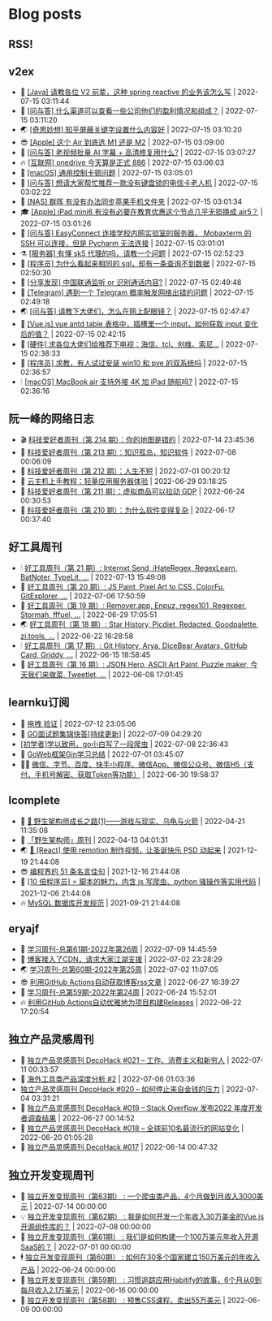 # Blog posts
## RSS!



## v2ex

<!-- v2ex:START  -->
- 🫶 [[Java] 请教各位 V2 前辈，这种 spring reactive 的业务该怎么写](https://www.v2ex.com/t/866364#reply0) | 2022-07-15 03:11:44 
- 🧰 [[问与答] 什么渠道可以查看一些公司他们的盈利情况和组成？](https://www.v2ex.com/t/866363#reply1) | 2022-07-15 03:11:20 
- 🌏 [[奇思妙想] 知乎屏蔽关键字设置什么内容好](https://www.v2ex.com/t/866362#reply0) | 2022-07-15 03:10:20 
- 😎 [[Apple] 这个 Air 到底选 M1 还是 M2](https://www.v2ex.com/t/866361#reply2) | 2022-07-15 03:09:00 
- 💂 [[问与答] 老视频批量 AI 字幕 + 高清修复用什么?](https://www.v2ex.com/t/866360#reply0) | 2022-07-15 03:07:27 
- 🔥 [[互联网] onedrive 今天算是正式 886](https://www.v2ex.com/t/866358#reply3) | 2022-07-15 03:06:03 
- 🦅 [[macOS] 通用控制卡顿问题](https://www.v2ex.com/t/866357#reply0) | 2022-07-15 03:05:01 
- 🙉 [[问与答] 想请大家帮忙推荐一款没有键盘锁的电信卡老人机](https://www.v2ex.com/t/866356#reply0) | 2022-07-15 03:02:22 
- 💫 [[NAS] 群晖 有没有办法同步苹果手机文件夹](https://www.v2ex.com/t/866355#reply2) | 2022-07-15 03:01:34 
- 🎓 [[Apple] iPad mini6 有没有必要在教育优惠这个节点几乎无损换成 air5？](https://www.v2ex.com/t/866354#reply6) | 2022-07-15 03:01:26 
- 🗽 [[问与答] EasyConnect 连接学校内网实验室的服务器， Mobaxterm 的 SSH 可以连接，但是 Pycharm 无法连接](https://www.v2ex.com/t/866353#reply0) | 2022-07-15 03:01:01 
- ⚗️ [[服务器] 有懂 sk5 代理的吗，请教一个问题](https://www.v2ex.com/t/866351#reply0) | 2022-07-15 02:52:23 
- 🦍 [[程序员] 为什么看起来相同的 sql，却有一条查询不到数据](https://www.v2ex.com/t/866350#reply6) | 2022-07-15 02:50:30 
- 🤩 [[分享发现] 中国联通监听 or 识别通话内容?](https://www.v2ex.com/t/866349#reply5) | 2022-07-15 02:49:48 
- 🙉 [[Telegram] 遇到一个 Telegram 概率触发网络出错的问题](https://www.v2ex.com/t/866348#reply0) | 2022-07-15 02:49:18 
- 🌏 [[问与答] 请教下大佬们，怎么在网上配眼镜？](https://www.v2ex.com/t/866347#reply4) | 2022-07-15 02:47:47 
- 🐘 [[Vue.js] vue antd table 表格中，插槽里一个 input，如何获取 input 变化后的值？](https://www.v2ex.com/t/866346#reply7) | 2022-07-15 02:42:15 
- 🧰 [[硬件] 求各位大佬们给推荐下电视：海信、tcl、创维、索尼...](https://www.v2ex.com/t/866345#reply1) | 2022-07-15 02:38:33 
- 💃 [[程序员] 求教，有人试过安装 win10 和 pve 的双系统吗](https://www.v2ex.com/t/866342#reply6) | 2022-07-15 02:36:57 
- 🕯 [[macOS] MacBook air 支持外接 4K 加 iPad 随航吗?](https://www.v2ex.com/t/866341#reply1) | 2022-07-15 02:36:16 <!-- v2ex:END -->

## 阮一峰的网络日志

<!-- ruanyf:START -->
- 🎬 [科技爱好者周刊（第 214 期）：你的地图是错的](http://www.ruanyifeng.com/blog/2022/07/weekly-issue-214.html) | 2022-07-14 23:45:36 
- 💄 [科技爱好者周刊（第 213 期）：知识孤岛，知识软件](http://www.ruanyifeng.com/blog/2022/07/weekly-issue-213.html) | 2022-07-08 00:06:09 
- 🐎 [科技爱好者周刊（第 212 期）：人生不短](http://www.ruanyifeng.com/blog/2022/07/weekly-issue-212.html) | 2022-07-01 00:20:12 
- 🤔 [云主机上手教程：轻量应用服务器体验](http://www.ruanyifeng.com/blog/2022/06/cloud-server-getting-started-tutorial.html) | 2022-06-29 03:18:25 
- 🧠 [科技爱好者周刊（第 211 期）：虚拟商品可以拉动 GDP](http://www.ruanyifeng.com/blog/2022/06/weekly-issue-211.html) | 2022-06-24 00:30:53 
- 🎃 [科技爱好者周刊（第 210 期）：为什么软件变得复杂](http://www.ruanyifeng.com/blog/2022/06/weekly-issue-210.html) | 2022-06-17 00:37:40 <!-- ruanyf:END -->

## 好工具周刊

<!-- bestxtools:START -->
- 🕯 [好工具周刊（第 21 期）: Internxt Send, iHateRegex, RegexLearn, BatNoter, TypeLit, ...](https://discuss-cn.bestxtools.com/d/58/1) | 2022-07-13 15:49:08 
- 🦩 [好工具周刊（第 20 期）: JS Paint, Pixel Art to CSS, ColorFu, GitExplorer, ...](https://discuss-cn.bestxtools.com/d/57/1) | 2022-07-06 17:50:59 
- 🦄 [好工具周刊（第 19 期）: Remover.app, Enpuz, regex101, Regexper, Stormah, fffuel, ...](https://discuss-cn.bestxtools.com/d/56/1) | 2022-06-29 17:05:51 
- 🌏 [好工具周刊（第 18 期）: Star History, Picdiet, Redacted, Goodpalette, zi.tools, ...](https://discuss-cn.bestxtools.com/d/47/1) | 2022-06-22 16:28:58 
- 🕯 [好工具周刊（第 17 期）: Git History, Arya, DiceBear Avatars, GitHub Card, Griddy, ...](https://discuss-cn.bestxtools.com/d/43/1) | 2022-06-15 18:58:45 
- 📝 [好工具周刊（第 16 期）: JSON Hero, ASCII Art Paint, Puzzle maker, 今天我们来做菜, Tweetlet, ...](https://discuss-cn.bestxtools.com/d/42/1) | 2022-06-08 17:01:45 <!-- bestxtools:END -->


## learnku订阅

<!-- learnku:START -->
- 🦅 [拖拽 验证](https://learnku.com/articles/69652) | 2022-07-12 23:05:06 
- 🦅 [GO面试题集锦快答[持续更新]](https://learnku.com/articles/69250) | 2022-07-09 04:29:20 
-  [[初学者]学以致用，go小白写了一段爬虫](https://learnku.com/go/t/69522) | 2022-07-08 22:36:43 
- 🌈 [GoWeb框架Gin学习总结](https://learnku.com/articles/69259) | 2022-07-01 03:45:07 
- 🧑‍🏫 [微信、字节、百度、快手小程序、微信App、微信公众号、微信H5（支付、手机号解密、获取Token等功能）](https://learnku.com/articles/69235) | 2022-06-30 19:58:37 <!-- learnku:END -->



## lcomplete

<!-- lcomplete:START -->
- 🫶 [🐒 野生架构师成长之路&lpar;1&rpar;——游戏与现实、乌龟与火箭](http://codelc.com/post/growup/s01/) | 2022-04-21 11:35:08 
- 🧰 [「野生架构师」周刊](http://codelc.com/post/essay/%E9%87%8E%E7%94%9F%E6%9E%B6%E6%9E%84%E5%B8%88%E5%91%A8%E5%88%8A%E4%BB%8B%E7%BB%8D/) | 2022-04-13 04:01:31 
- 🌏 [🎄 [React] 使用 remotion 制作视频，让圣诞快乐 PSD 动起来](http://codelc.com/post/dev/js/remotion/) | 2021-12-19 21:44:08 
- 😎 [编程界的 51 条名言佳句](http://codelc.com/post/dev/thinking/quotes/) | 2021-12-16 21:44:08 
- 💂 [[10 倍程序员] ⭐ 脚本的魅力，内含 js 写爬虫、python 骚操作等实用代码](http://codelc.com/post/dev/10x/script/) | 2021-12-06 21:44:08 
- 🔥 [MySQL 数据库开发规范](http://codelc.com/post/dev/db/mysql_standard/) | 2021-09-21 21:44:08 <!-- lcomplete:END -->

## eryajf

<!-- eryajf:START -->
- 🫶 [学习周刊-总第61期-2022年第26周](https://wiki.eryajf.net/pages/703307/) | 2022-07-09 14:45:59 
- 🧰 [博客接入了CDN，请求大家江湖支援](https://wiki.eryajf.net/pages/5f559d/) | 2022-07-02 23:28:29 
- 🌏 [学习周刊-总第60期-2022年第25周](https://wiki.eryajf.net/pages/bff449/) | 2022-07-02 11:07:05 
- 😎 [利用GitHub Actions自动获取博客rss文章](https://wiki.eryajf.net/pages/1b1ba3/) | 2022-06-27 16:39:27 
- 💂 [学习周刊-总第59期-2022年第24周](https://wiki.eryajf.net/pages/b0bdd0/) | 2022-06-24 15:52:01 
- 🔥 [利用GitHub Actions自动优雅地为项目构建Releases](https://wiki.eryajf.net/pages/f3e878/) | 2022-06-22 17:20:54 <!-- eryajf:END -->



## 独立产品灵感周刊

<!-- DecoHack:START -->
- 🦣 [独立产品灵感周刊 DecoHack #021 – 工作、消费主义和新穷人](https://www.decohack.com/Post/753) | 2022-07-11 00:33:57 
- 🤡 [海外工具类产品深度分析 #2](https://www.decohack.com/Post/746) | 2022-07-06 01:03:36 
-  [独立产品灵感周刊 DecoHack #020 – 如何停止来自金钱的压力](https://www.decohack.com/Post/728) | 2022-07-04 03:31:21 
- 🐲 [独立产品灵感周刊 DecoHack #019 – Stack Overflow 发布2022 年度开发者调查结果](https://www.decohack.com/Post/699) | 2022-06-27 00:14:52 
- 🦅 [独立产品灵感周刊 DecoHack #018 – 全球前10名最流行的网站变化](https://www.decohack.com/Post/680) | 2022-06-20 01:05:28 
- 🧰 [独立产品灵感周刊 DecoHack #017](https://www.decohack.com/Post/663) | 2022-06-14 00:47:32 <!-- DecoHack:END -->

## 独立开发变现周刊

<!-- easyindie:START -->
- 💂 [独立开发变现周刊（第63期） : 一个爬虫类产品，4个月做到月收入3000美元](https://www.ezindie.com/weekly/issue-63) | 2022-07-14 00:00:00 
- 💡 [独立开发变现周刊（第62期） : 我是如何开发一个年收入30万美金的Vue.js开源组件库的？](https://www.ezindie.com/weekly/issue-62) | 2022-07-08 00:00:00 
- 🌋 [独立开发变现周刊（第61期） : 我们是如何构建一个100万美元年收入开源SaaS的？](https://www.ezindie.com/weekly/issue-61) | 2022-07-01 00:00:00 
- 🕴 [独立开发变现周刊（第60期） : 如何在30多个国家建立150万美元的年收入产品](https://www.ezindie.com/weekly/issue-60) | 2022-06-24 00:00:00 
- 🎊 [独立开发变现周刊（第59期） : 习惯追踪应用Habitify的故事，6个月从0到每月收入2.1万美元](https://www.ezindie.com/weekly/issue-59) | 2022-06-16 00:00:00 
- 🤔 [独立开发变现周刊（第58期） : 预售CSS课程，卖出55万美元](https://www.ezindie.com/weekly/issue-58) | 2022-06-09 00:00:00 <!-- easyindie:END -->



